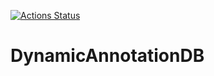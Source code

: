 [![Actions Status](https://github.com/seung-lab/DynamicAnnotationDB/workflows/DynamicAnnotationDB/badge.svg)](https://github.com/seung-lab/DynamicAnnotationDB/actions)

# DynamicAnnotationDB
